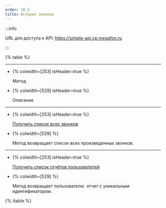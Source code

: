 ```yaml
---
order: 18.5
title: История звонков
---
```


:::info 

URL для доступа к API: <https://simple-api.cp.megafon.ru>

:::

{% table %}

---

*  {% colwidth=[253] isHeader=true %}

   Метод

*  {% colwidth=[529] isHeader=true %}

   Описание

---

*  {% colwidth=[253] isHeader=true %}

   [Получить список всех звонков](./poluchit-spisok-vsekh-zvonkov)

*  {% colwidth=[529] %}

   Метод возвращает список всех произведенных звонков.

---

*  {% colwidth=[253] isHeader=true %}

   [Получить список отчётов пользователей](./poluchit)

*  {% colwidth=[529] %}

   Метод возвращает пользователю  отчет с уникальным идентификатором.

{% /table %}
